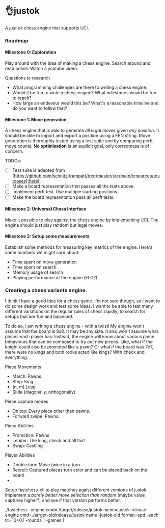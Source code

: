 # 👌justok
A _just ok_ chess engine that supports UCI. 

### Roadmap
#### Milestone 0: Exploration
Play around with the idea of making a chess engine. Search around and read online. Watch a youtube video.

Questions to research
- What programming challenges are there to writing a chess engine.
- Would it be fun to write a chess engine? What milestones would be fun to reach?
- How large an endevour would this be? What's a reasonable timeline and do you want to follow that?

#### Milestone 1: Move generation
A chess engine that is able to generate _all legal moves given any position_.
It should be able to import and export a position using a FEN string.
Move generation is thoroughly tested using a test suite and by comparing perft move counts.
**No optimisation** is an explicit goal, only correctness is of concern.

TODOs:
- [ ] Test suite is adapted from [https://github.com/schnitzi/rampart/tree/master/src/main/resources/testcases](here).
- [ ] Make a board representation that passes all the tests above.
- [ ] Implement perft test. Use multiple starting positions.
- [ ] Make the board representation pass all perft tests.

#### Milestone 2: Universal Chess Interface
Make it possible to play against the chess engine by implementing UCI. The engine should just play random but legal moves. 

#### Milestone 3: Setup some measurements
Establish some methods for measuring key metrics of the engine. Here's some numbers we might care about:
- Time spent on move generation
- Time spent on search
- Memory usage of search
- Playing performance of the engine (ELO?).

### Creating a chess variants engine.
I think I have a good idea for a chess game.
I'm not sure though, so I want to do some design work and test some ideas.
I want to be able to test many different variations on the regular rules of chess rapidly, to search for setups that are fun and balanced.

To do so, I am writing a chess engine - with a twist!
My engine won't assume that the board is 8x8. It may be any size.
It also won't assume what pieces each player has.
Instead, the engine will know about various piece behaviours that can be composed to try out new pieces.
Like, what if the knight could also be promoted like a pawn?
Or what if the board was 7x7, there were no kings and both rooks acted like kings? With check and everything.


Piece Movements
- March: Pawns
- Step: King
- (n, m) Leap
- Slide (diagonally, orthogonally)

Piece capture modes
- On top: Every piece other than pawns.
- Forward swipe: Pawns.

Piece Abilities
- Promotion: Pawns
- Leader: The king, check and all that
- Swap: Castling

Player Abilities
- Double turn: Move twice in a turn
- Recruit: Captured pieces turn color and can be placed back on the board.
- 



Setup fastchess-cli to play matches agaist different versions of justok.
Implement a _barely better move selection than random_ (maybe value captures higher?) and see if that version performs better.

./fastchess -engine cmd=./target/release/justok name=justok-release -engine cmd=./target-old/release/justok name=justok-old format=epd -each tc=10+0.1 -rounds 1 -games 1

